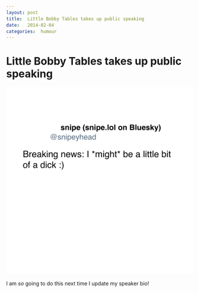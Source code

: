 ```yaml
---
layout: post
title:  Little Bobby Tables takes up public speaking 
date:   2014-02-04 
categories:  humour 
---
```


# Little Bobby Tables takes up public speaking


![](/images/tweet-430584735686205440.png)

I am *so* going to do this next time I update my speaker bio!

